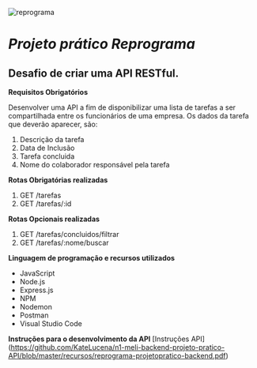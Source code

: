 ![reprograma](https://user-images.githubusercontent.com/53880309/67444197-66567e00-f5de-11e9-87cf-fcaa84803374.png)
# **_Projeto prático Reprograma_**

## Desafio de criar uma API RESTful.

**Requisitos Obrigatórios**

Desenvolver uma API a fim de disponibilizar uma lista de tarefas a ser compartilhada entre os funcionários de uma empresa. Os dados da tarefa que deverão aparecer, são:

1. Descrição da tarefa
2. Data de Inclusão 
3. Tarefa concluida
4. Nome do colaborador responsável pela tarefa

**Rotas Obrigatórias realizadas**

1. GET /tarefas
2. GET /tarefas/:id

**Rotas Opcionais realizadas**

1. GET /tarefas/concluidos/filtrar
2. GET /tarefas/:nome/buscar

**Linguagem de programação e recursos utilizados**
 - JavaScript
 - Node.js
 - Express.js
 - NPM
 - Nodemon
 - Postman
 - Visual Studio Code
 
**Instruções para o desenvolvimento da API**
[Instruções API] (https://github.com/KateLucena/n1-meli-backend-projeto-pratico-API/blob/master/recursos/reprograma-projetopratico-backend.pdf)



